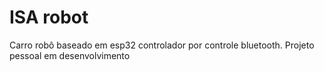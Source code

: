# ISA robot
Carro robô baseado em esp32 controlador por controle bluetooth.
Projeto pessoal em desenvolvimento 

